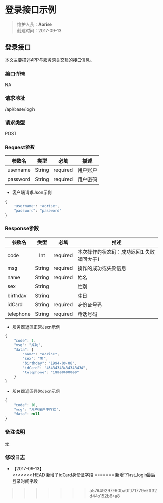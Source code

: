 # 登录接口示例

> 维护人员：**Aorise**  
> 创建时间：2017-09-13

## 登录接口

本文主要描述APP与服务网关交互的接口信息。  

### 接口详情

NA

### 请求地址

/api/base/login

### 请求类型

POST

### Request参数

|  参数名  |  类型  |   必填   |   描述   |
| -------- |:------:|:--------:| -------- |
| username | String | required | 用户账户 |
| password | String | required | 用户密码 |

- 客户端请求Json示例

```javascript
{
    "username": "aorise",
    "password": "password"
}
```

### Response参数

|  参数名   |  类型  |   必填   |                   描述                    |
| --------- |:------:|:--------:| ----------------------------------------- |
| code      |  Int   | required | 本次操作的状态码：成功返回1 失败返回大于1 |
| msg       | String | required | 操作的成功或失败信息                      |
| name      | String | required | 姓名                                      |
| sex       | String |          | 性别                                      |
| birthday  | String |          | 生日                                      |
| idCard    | String | required | 身份证号码                                |
| telephone | String | required | 电话号码                                  |



- 服务器返回正常Json示例

```javascript
{
    "code": 1,
    "msg": "成功",
    "data": {
        "name": "aorise",
        "sex": "男",
        "birthday": "1994-09-08",
        "idCard": "43434343434343434",
        "telephone": "18900000000"
    }
}
```

- 服务器返回异常Json示例

```javascript
{
    "code": 10,
    "msg": "用户账户不存在",
    "data": null
}
```

### 备注说明
无

### 修改日志
- 【2017-09-13】  
<<<<<<< HEAD
   新增了idCard身份证字段
=======
   新增了last_login最后登录时间字段
>>>>>>> a57649297960ba0fd71779e6ff32d44b152b64a8
